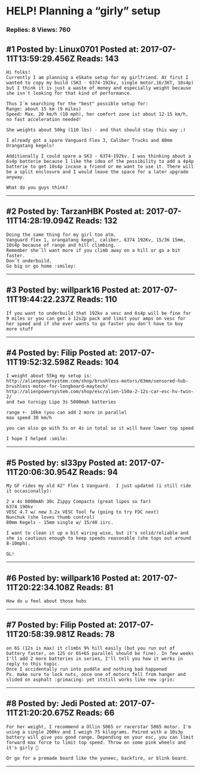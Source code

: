 # HELP! Planning a &ldquo;girly&rdquo; setup

### Replies: 8 Views: 760

## \#1 Posted by: Linux0701 Posted at: 2017-07-11T13:59:29.456Z Reads: 143

```
Hi folks!
Currently I am planning a eSkate setup for my girlfriend. At first I wanted to copy my build (SK3 - 6374-192kv, single motor,16/36T, 10s4p) but I think it is just a waste of money and especially weight because she isn´t looking for that kind of performance. 

Thus I´m searching for the "best" possible setup for:
Range: about 15 km (9 miles)
Speed: Max. 20 km/h (10 mph), her comfort zone ist about 12-15 km/h, no fast acceleration needed! 

She weights about 50kg (110 lbs) - and that should stay this way ;) 

I already got a spare Vanguard Flex 3, Caliber Trucks and 80mm Orangatang kegels! 

Additionally I could spare a SK3 - 6374-192kv. I was thinking about a 6s4p batterie because I like the idea of the possibility to add a 4p4p batterie to get 10s4p incase a friend or me want to use it. There will be a split enclosure and I would leave the space for a later upgrade anyway.

What do you guys think?
```

---
## \#2 Posted by: TarzanHBK Posted at: 2017-07-11T14:28:19.094Z Reads: 132

```
Doing the same thing for my girl too atm.
Vanguard flex 1, orangatang kegel, caliber, 6374 192Kv, 15/36 15mm, 10s4p because of range and hill climbing.
Remember she´ll want more if you climb away on a hill or go a bit faster.
Don´t underbuild.
Go big or go home :smiley:
```

---
## \#3 Posted by: willpark16 Posted at: 2017-07-11T19:44:22.237Z Reads: 110

```
If you want to underbuild that 192kv a vesc and 6s4p will be fine for 9 miles or you can get a 12s2p pack and limit your amps on vesc for her speed and if she ever wants to go faster you don't have to buy more stuff
```

---
## \#4 Posted by: Filip Posted at: 2017-07-11T19:52:32.598Z Reads: 104

```
I weight about 55kg my setup is:
http://alienpowersystem.com/shop/brushless-motors/63mm/sensored-hub-brushless-motor-for-longboard-maytech/
http://alienpowersystem.com/shop/esc/alien-150a-2-12s-car-esc-hv-twin-2/
and two turnigy Lipo 3s 5000mah batteries

range +- 10km (you can add 2 more in parallel
max speed 30 km/h

you can also go with 5s or 4s in total so it will have lower top speed

I hope I helped :smile:
```

---
## \#5 Posted by: sl33py Posted at: 2017-07-11T20:06:30.954Z Reads: 94

```
My GF rides my old 42" Flex 1 Vanguard.  I just updated (i still ride it occasionally):

2 x 4s 8000mAh 30c Zippy Compacts (great lipos so far)
6374 190kv
VESC 4.7 w/ new 3.2x VESC Tool fw (going to try FOC next)
Nunchuk (she loves thumb control)
80mm Kegels - 15mm single w/ 15/40 iirc.

I want to clean it up a bit wiring wise, but it's solid/reliable and she is cautious enough to keep speeds reasonable (she tops out around 8-10mph).

GL!
```

---
## \#6 Posted by: willpark16 Posted at: 2017-07-11T20:22:34.108Z Reads: 81

```
How do u feel about those hubs
```

---
## \#7 Posted by: Filip Posted at: 2017-07-11T20:58:39.981Z Reads: 78

```
on 6S (12s is max) it climbs 9% hill easily (but you run out of battery faster, on 12S or 6S+6S parallel should be fine). In few weeks I'll add 2 more batteries in series, I'll tell you how it works in reply to this topic. 
Once I accidentally run into puddle and nothing bad happened
Ps. make sure to lock nuts, once one of motors fell from hanger and slided on asphalt :grimacing: yet itstill works like new :grin:
```

---
## \#8 Posted by: Jedi Posted at: 2017-07-11T21:20:20.675Z Reads: 66

```
For her weight, I recommend a Ollin 5065 or racerstar 5065 motor. I'm using a single 200kv and I weigh 75 kilograms. Paired with a 10s3p battery will give you good range. Depending on your esc, you can limit forward max force to limit top speed. Throw on some pink wheels and it's girly 💃

Or go for a premade board like the yuneec, backfire, or blink board.
```

---
